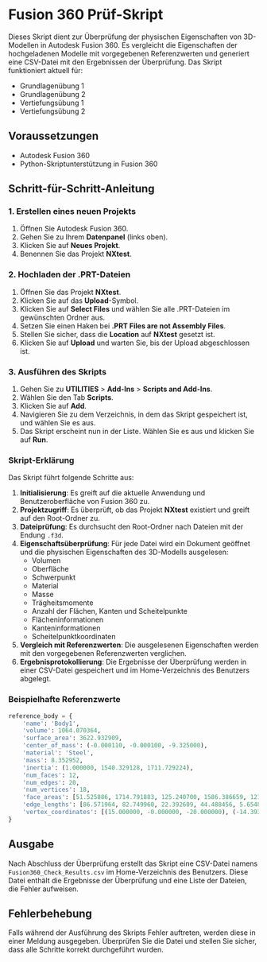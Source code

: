 
# Fusion 360 Prüf-Skript

Dieses Skript dient zur Überprüfung der physischen Eigenschaften von 3D-Modellen in Autodesk Fusion 360. Es vergleicht die Eigenschaften der hochgeladenen Modelle mit vorgegebenen Referenzwerten und generiert eine CSV-Datei mit den Ergebnissen der Überprüfung.
Das Skript funktioniert aktuell für:
- Grundlagenübung 1
- Grundlagenübung 2
- Vertiefungsübung 1
- Vertiefungsübung 2

## Voraussetzungen

- Autodesk Fusion 360
- Python-Skriptunterstützung in Fusion 360

## Schritt-für-Schritt-Anleitung

### 1. Erstellen eines neuen Projekts

1. Öffnen Sie Autodesk Fusion 360.
2. Gehen Sie zu Ihrem **Datenpanel** (links oben).
3. Klicken Sie auf **Neues Projekt**.
4. Benennen Sie das Projekt **NXtest**.

### 2. Hochladen der .PRT-Dateien

1. Öffnen Sie das Projekt **NXtest**.
2. Klicken Sie auf das **Upload**-Symbol.
3. Klicken Sie auf **Select Files** und wählen Sie alle .PRT-Dateien im gewünschten Ordner aus.
4. Setzen Sie einen Haken bei **.PRT Files are not Assembly Files**.
5. Stellen Sie sicher, dass die **Location** auf **NXtest** gesetzt ist.
6. Klicken Sie auf **Upload** und warten Sie, bis der Upload abgeschlossen ist.

### 3. Ausführen des Skripts

1. Gehen Sie zu **UTILITIES** > **Add-Ins** > **Scripts and Add-Ins**.
2. Wählen Sie den Tab **Scripts**.
3. Klicken Sie auf **Add**.
4. Navigieren Sie zu dem Verzeichnis, in dem das Skript gespeichert ist, und wählen Sie es aus.
5. Das Skript erscheint nun in der Liste. Wählen Sie es aus und klicken Sie auf **Run**.

### Skript-Erklärung

Das Skript führt folgende Schritte aus:

1. **Initialisierung**: Es greift auf die aktuelle Anwendung und Benutzeroberfläche von Fusion 360 zu.
2. **Projektzugriff**: Es überprüft, ob das Projekt **NXtest** existiert und greift auf den Root-Ordner zu.
3. **Dateiprüfung**: Es durchsucht den Root-Ordner nach Dateien mit der Endung `.f3d`.
4. **Eigenschaftsüberprüfung**: Für jede Datei wird ein Dokument geöffnet und die physischen Eigenschaften des 3D-Modells ausgelesen:
   - Volumen
   - Oberfläche
   - Schwerpunkt
   - Material
   - Masse
   - Trägheitsmomente
   - Anzahl der Flächen, Kanten und Scheitelpunkte
   - Flächeninformationen
   - Kanteninformationen
   - Scheitelpunktkoordinaten
5. **Vergleich mit Referenzwerten**: Die ausgelesenen Eigenschaften werden mit den vorgegebenen Referenzwerten verglichen.
6. **Ergebnisprotokollierung**: Die Ergebnisse der Überprüfung werden in einer CSV-Datei gespeichert und im Home-Verzeichnis des Benutzers abgelegt.

### Beispielhafte Referenzwerte

```python
reference_body = {
    'name': 'Body1',
    'volume': 1064.070364,
    'surface_area': 3622.932909,
    'center_of_mass': (-0.000110, -0.000100, -9.325000),
    'material': 'Steel',
    'mass': 8.352952,
    'inertia': (1.000000, 1540.329128, 1711.729224),
    'num_faces': 12,
    'num_edges': 20,
    'num_vertices': 18,
    'face_areas': [51.525886, 1714.791883, 125.240700, 1586.386659, 121.237341, 6.785840, 1.696460, 3.392920, 1.696460, 3.392920, 3.392920, 3.392920],
    'edge_lengths': [86.571964, 82.749960, 22.392609, 44.488456, 5.654867, 5.654867, 5.654867, 2.827433, 5.654867, 2.827433, 11.309734, 43.940698, 21.527194, 5.654867, 5.654867, 5.654867, 2.827433, 5.654867, 2.827433, 11.309734],
    'vertex_coordinates': [(15.000000, -0.000000, -20.000000), (-14.393377, -0.000000, -20.000000), (8.500000, 0.000000, 0.000000), (-1.925000, -4.893044, 0.000000), (3.275000, -4.113621, 0.000000), (1.925000, 4.893044, 0.000000), (5.200000, -0.000000, 0.000000), (-3.275000, 4.113621, 0.000000), (-5.200000, 0.000000, 0.000000), (-1.800000, 0.000000, 0.000000), (-8.422000, -0.000000, -0.600000), (-3.275000, -4.113621, -0.600000), (1.475000, -4.113621, -0.600000), (1.475000, 4.113621, -0.600000), (4.300000, -0.000000, -0.600000), (-3.275000, 4.113621, -0.600000), (-5.200000, 0.000000, -0.600000), (-1.800000, 0.000000, -0.600000)]
}
```

## Ausgabe

Nach Abschluss der Überprüfung erstellt das Skript eine CSV-Datei namens `Fusion360_Check_Results.csv` im Home-Verzeichnis des Benutzers. Diese Datei enthält die Ergebnisse der Überprüfung und eine Liste der Dateien, die Fehler aufweisen.

## Fehlerbehebung

Falls während der Ausführung des Skripts Fehler auftreten, werden diese in einer Meldung ausgegeben. Überprüfen Sie die Datei und stellen Sie sicher, dass alle Schritte korrekt durchgeführt wurden.

